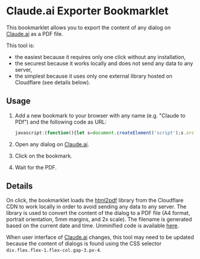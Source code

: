 # Claude.ai Exporter Bookmarklet

This bookmarklet allows you to export the content of any dialog on [Claude.ai](https://claude.ai/) as a PDF file.

This tool is:

- the easiest because it requires only one click without any installation,
- the securest because it works locally and does not send any data to any server,
- the simplest because it uses only one external library hosted on Cloudflare (see details below).

## Usage

1. Add a new bookmark to your browser with any name (e.g. "Claude to PDf") and the following code as URL:

    ```javascript
   javascript:(function(){let s=document.createElement('script');s.src='https://cdnjs.cloudflare.com/ajax/libs/html2pdf.js/0.10.2/html2pdf.bundle.min.js';s.onload=function(){let t=new Date().toISOString().replace(/[-:T.]/g,'').slice(0,14),e=document.querySelector('div.flex.flex-1.flex-col.gap-3.px-4');html2pdf().set({margin:5,filename:`${t}.pdf`,html2canvas:{scale:2,logging:false}}).from(e).save();};document.body.appendChild(s);})();
   ```

2. Open any dialog on [Claude.ai](https://claude.ai/).
3. Click on the bookmark.
4. Wait for the PDF.

## Details

On click, the bookmarklet loads the [html2pdf](https://github.com/eKoopmans/html2pdf.js) library from the Cloudflare CDN
to work locally in order to avoid sending any data to any server. The library is used to convert the content of the
dialog to a PDF file (A4 format, portrait orientation, 5mm margins, and 2x scale). The filename is generated based on
the current date and time. Unminified code is
available [here](https://github.com/give-me/claude/blob/main/bookmarklet.js).

When user interface of [Claude.ai](https://claude.ai/) changes, this tool may need to be updated because the content
of dialogs is found using the CSS selector `div.flex.flex-1.flex-col.gap-3.px-4`.